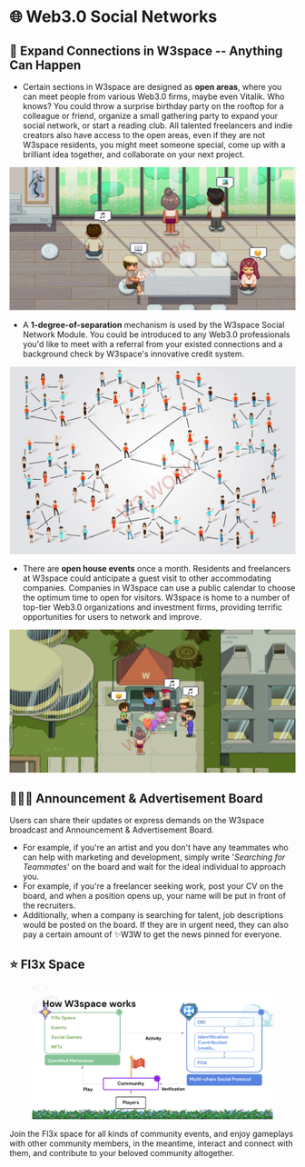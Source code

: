 # 🌐 Web3.0 Social Networks

## 🔗 Expand Connections in W3space -- Anything Can Happen

* Certain sections in W3space are designed as **open areas**, where you can meet people from various Web3.0 firms, maybe even Vitalik. Who knows? You could throw a surprise birthday party on the rooftop for a colleague or friend, organize a small gathering party to expand your social network, or start a reading club. All talented freelancers and indie creators also have access to the open areas, even if they are not W3space residents, you might meet someone special, come up with a brilliant idea together, and collaborate on your next project.

![](../.gitbook/assets/21.png)

* A **1-degree-of-separation** mechanism is used by the W3space Social Network Module. You could be introduced to any Web3.0 professionals you'd like to meet with a referral from your existed connections and a background check by W3space's innovative credit system.

![](../.gitbook/assets/22.png)

* There are **open house events** once a month. Residents and freelancers at W3space could anticipate a guest visit to other accommodating companies. Companies in W3space can use a public calendar to choose the optimum time to open for visitors. W3space is home to a number of top-tier Web3.0 organizations and investment firms, providing terrific opportunities for users to network and improve.

![](../.gitbook/assets/23.png)

## 👩🏻‍🏫 Announcement & Advertisement Board

Users can share their updates or express demands on the W3space broadcast and Announcement & Advertisement Board.&#x20;

* For example, if you're an artist and you don't have any teammates who can help with marketing and development, simply write '_Searching for Teammates_' on the board and wait for the ideal individual to approach you.&#x20;
* For example, if you're a freelancer seeking work, post your CV on the board, and when a position opens up, your name will be put in front of the recruiters.&#x20;
* Additionally, when a company is searching for talent, job descriptions would be posted on the board. If they are in urgent need, they can also pay a certain amount of ✨W3W to get the news pinned for everyone.

## :star: Fl3x Space

<figure><img src="../.gitbook/assets/image (7).png" alt=""><figcaption></figcaption></figure>

Join the Fl3x space for all kinds of community events, and enjoy gameplays with other community members, in the meantime, interact and connect with them, and contribute to your beloved community altogether.
